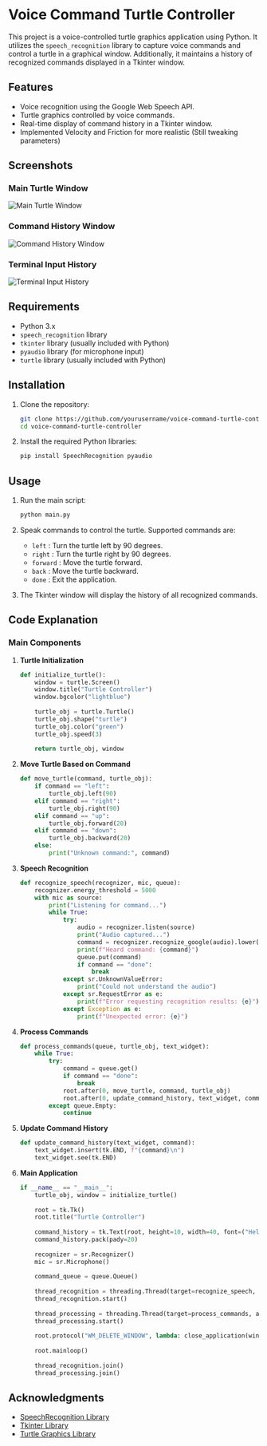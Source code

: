 

# Voice Command Turtle Controller

This project is a voice-controlled turtle graphics application using Python. It utilizes the `speech_recognition` library to capture voice commands and control a turtle in a graphical window. Additionally, it maintains a history of recognized commands displayed in a Tkinter window.

## Features

- Voice recognition using the Google Web Speech API.
- Turtle graphics controlled by voice commands.
- Real-time display of command history in a Tkinter window.
- Implemented Velocity and Friction for more realistic (Still tweaking parameters)

## Screenshots

### Main Turtle Window

![Main Turtle Window](images/bird_eye_turtle.png)

### Command History Window

![Command History Window](images/input_history.png)

### Terminal Input History

![Terminal Input History](images/print_history.png)


## Requirements

- Python 3.x
- `speech_recognition` library
- `tkinter` library (usually included with Python)
- `pyaudio` library (for microphone input)
- `turtle` library (usually included with Python)

## Installation

1. Clone the repository:

   ```bash
   git clone https://github.com/yourusername/voice-command-turtle-controller.git
   cd voice-command-turtle-controller
   ```

2. Install the required Python libraries:

   ```bash
   pip install SpeechRecognition pyaudio
   ```

## Usage

1. Run the main script:

   ```bash
   python main.py
   ```

2. Speak commands to control the turtle. Supported commands are:
   - `left` : Turn the turtle left by 90 degrees.
   - `right` : Turn the turtle right by 90 degrees.
   - `forward` : Move the turtle forward.
   - `back` : Move the turtle backward.
   - `done` : Exit the application.

3. The Tkinter window will display the history of all recognized commands.

## Code Explanation

### Main Components

1. **Turtle Initialization**

   ```python
   def initialize_turtle():
       window = turtle.Screen()
       window.title("Turtle Controller")
       window.bgcolor("lightblue")
       
       turtle_obj = turtle.Turtle()
       turtle_obj.shape("turtle")
       turtle_obj.color("green")
       turtle_obj.speed(3)
       
       return turtle_obj, window
   ```

2. **Move Turtle Based on Command**

   ```python
   def move_turtle(command, turtle_obj):
       if command == "left":
           turtle_obj.left(90)
       elif command == "right":
           turtle_obj.right(90)
       elif command == "up":
           turtle_obj.forward(20)
       elif command == "down":
           turtle_obj.backward(20)
       else:
           print("Unknown command:", command)
   ```

3. **Speech Recognition**

   ```python
   def recognize_speech(recognizer, mic, queue):
       recognizer.energy_threshold = 5000
       with mic as source:
           print("Listening for command...")
           while True:
               try:
                   audio = recognizer.listen(source)
                   print("Audio captured...")
                   command = recognizer.recognize_google(audio).lower()
                   print(f"Heard command: {command}")
                   queue.put(command)
                   if command == "done":
                       break
               except sr.UnknownValueError:
                   print("Could not understand the audio")
               except sr.RequestError as e:
                   print(f"Error requesting recognition results: {e}")
               except Exception as e:
                   print(f"Unexpected error: {e}")
   ```

4. **Process Commands**

   ```python
   def process_commands(queue, turtle_obj, text_widget):
       while True:
           try:
               command = queue.get()
               if command == "done":
                   break
               root.after(0, move_turtle, command, turtle_obj)
               root.after(0, update_command_history, text_widget, command)
           except queue.Empty:
               continue
   ```

5. **Update Command History**

   ```python
   def update_command_history(text_widget, command):
       text_widget.insert(tk.END, f"{command}\n")
       text_widget.see(tk.END)
   ```

6. **Main Application**

   ```python
   if __name__ == "__main__":
       turtle_obj, window = initialize_turtle()
       
       root = tk.Tk()
       root.title("Turtle Controller")
       
       command_history = tk.Text(root, height=10, width=40, font=("Helvetica", 16))
       command_history.pack(pady=20)
       
       recognizer = sr.Recognizer()
       mic = sr.Microphone()
       
       command_queue = queue.Queue()
       
       thread_recognition = threading.Thread(target=recognize_speech, args=(recognizer, mic, command_queue))
       thread_recognition.start()
       
       thread_processing = threading.Thread(target=process_commands, args=(command_queue, turtle_obj, command_history))
       thread_processing.start()
       
       root.protocol("WM_DELETE_WINDOW", lambda: close_application(window))
       
       root.mainloop()
       
       thread_recognition.join()
       thread_processing.join()
   ```


## Acknowledgments

- [SpeechRecognition Library](https://pypi.org/project/SpeechRecognition/)
- [Tkinter Library](https://docs.python.org/3/library/tkinter.html)
- [Turtle Graphics Library](https://docs.python.org/3/library/turtle.html)
